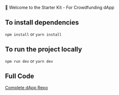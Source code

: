 🌈 Welcome to the Starter Kit - For Crowdfunding dApp


## To install dependencies

`npm install` or `yarn install`

## To run the project locally

`npm run dev` or `yarn dev`

## Full Code

[Complete dApp Repo](https://github.com/kaymomin/Crowdfunding-dApp)


